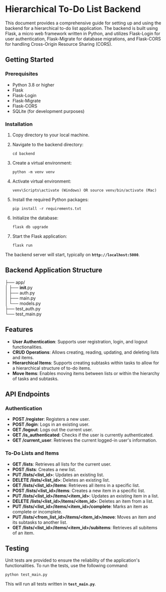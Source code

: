 # **Hierarchical To-Do List Backend**

This document provides a comprehensive guide for setting up and using the backend for a hierarchical to-do list application. The backend is built using Flask, a micro web framework written in Python, and utilizes Flask-Login for user authentication, Flask-Migrate for database migrations, and Flask-CORS for handling Cross-Origin Resource Sharing (CORS).

## **Getting Started**

### **Prerequisites**

- Python 3.8 or higher
- Flask
- Flask-Login
- Flask-Migrate
- Flask-CORS
- SQLite (for development purposes)

### **Installation**

1. Copy directory to your local machine.
2. Navigate to the backend directory:
    
    ```
    cd backend
    
    ```

3. Create a virtual environment:

    ```
    python -m venv venv
    
    ```

4. Activate virtual environment:

    ```
    venv\Scripts\activate (Windows) OR source venv/bin/activate (Mac)
    
    ```
 
5. Install the required Python packages:
    
    ```
    pip install -r requirements.txt
    
    ```
    
6. Initialize the database:
    
    ```
    flask db upgrade
    
    ```
    
7. Start the Flask application:
    
    ```
    flask run
    
    ```
    

The backend server will start, typically on **`http://localhost:5000`**.

## **Backend Application Structure**

├── app/\
│   ├── __init__.py\
│   ├── auth.py\
│   ├── main.py\
│   └── models.py\
├── test_auth.py\
└── test_main.py

## **Features**

- **User Authentication**: Supports user registration, login, and logout functionalities.
- **CRUD Operations**: Allows creating, reading, updating, and deleting lists and items.
- **Hierarchical Items**: Supports creating subtasks within tasks to allow for a hierarchical structure of to-do items.
- **Move Items**: Enables moving items between lists or within the hierarchy of tasks and subtasks.

## **API Endpoints**

### **Authentication**

- **POST /register**: Registers a new user.
- **POST /login**: Logs in an existing user.
- **GET /logout**: Logs out the current user.
- **GET /is_authenticated**: Checks if the user is currently authenticated.
- **GET /current_user**: Retrieves the current logged-in user's information.

### **To-Do Lists and Items**

- **GET /lists**: Retrieves all lists for the current user.
- **POST /lists**: Creates a new list.
- **PUT /lists/<list_id>**: Updates an existing list.
- **DELETE /lists/<list_id>**: Deletes an existing list.
- **GET /lists/<list_id>/items**: Retrieves all items in a specific list.
- **POST /lists/<list_id>/items**: Creates a new item in a specific list.
- **PUT /lists/<list_id>/items/<item_id>**: Updates an existing item in a list.
- **DELETE /lists/<list_id>/items/<item_id>**: Deletes an item from a list.
- **PUT /lists/<list_id>/items/<item_id>/complete**: Marks an item as complete or incomplete.
- **PUT /lists/<from_list_id>/items/<item_id>/move**: Moves an item and its subtasks to another list.
- **GET /lists/<list_id>/items/<item_id>/subitems**: Retrieves all subitems of an item.

## **Testing**

Unit tests are provided to ensure the reliability of the application's functionalities. To run the tests, use the following command:

```
python test_main.py

```

This will run all tests written in **`test_main.py`**.